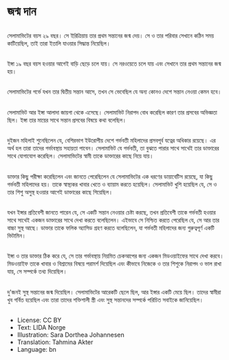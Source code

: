 # জন্ম দান

##
সেলামাভিটের বয়স ২৯ বছর। সে ইরিত্রিয়ায় তার প্রথম সন্তানের জন্ম দেয়। সে ও তার পরিবার সেখানে কঠিন সময় কাটিয়েছিল, তাই তারা ইতালি যাওয়ার সিদ্ধান্ত নিয়েছিল।

##
ইঙ্গা ১৯ বছর বয়স হওয়ার আগেই বাড়ি ছেড়ে চলে যায়। সে নরওয়েতে চলে যায় এবং সেখানে তার প্রথম সন্তানের জন্ম হয়।

##
সেলামাভিটের গর্ভে যখন তার দ্বিতীয় সন্তান আসে, তখন সে ভেবেছিল যে অন্য কোনও দেশে সন্তান নেওয়া কেমন হবে।

##
সেলামাভিট আর ইঙ্গা আলাদা জায়গা থেকে এসেছে। সেলামাভিট নিরাপদ বোধ করেছিল কারণ তার প্রসবের অভিজ্ঞতা ছিল। ইঙ্গা তার মায়ের সাথে সন্তান প্রসবের বিষয়ে কথা বলেছিল।

##
দুইজন মহিলাই শুনেছিলেন যে, বেশিরভাগ ইউরোপীয় দেশে গর্ভবতী মহিলাদের প্রসবপূর্ব যত্নের অধিকার রয়েছে। এর অর্থ হল তারা তাদের গর্ভাবস্থায় সহায়তা পাবেন। সেলামাভিট যে গর্ভবতী, তা বুঝতে পারার সাথে সাথেই তার ডাক্তারের সাথে যোগাযোগ করেছিল। সেলামাভিটের স্বামী তাকে ডাক্তারের কাছে নিয়ে যায়।

##
ডাক্তার কিছু পরীক্ষা করেছিলেন এবং জানতে পেরেছিলেন যে সেলামাভিটের এক ধরণের ডায়াবেটিস রয়েছে, যা কিছু গর্ভবতী মহিলাদের হয়। তাকে স্বাস্থ্যকর খাবার খেতে ও ব্যায়াম করতে হয়েছিল। সেলামাভিট খুশি হয়েছিল যে, সে ও তার শিশু অসুস্থ হওয়ার আগেই ডাক্তারের কাছে গিয়েছিল।

##
যখন ইঙ্গার প্রতিবেশী জানতে পারেন যে, সে একটি সন্তান নেওয়ার চেষ্টা করছে, তখন প্রতিবেশী তাকে গর্ভবতী হওয়ার সাথে সাথেই একজন ডাক্তারের সাথে দেখা করতে বলেছিলেন। এইভাবে সে নিশ্চিত করতে পেরেছিল যে, সে আর তার বাচ্চা সুস্থ আছে। ডাক্তার তাকে ফলিক অ্যাসিড গ্রহণ করতে বলেছিলেন, যা গর্ভবতী মহিলাদের জন্য গুরুত্বপূর্ণ একটি ভিটামিন।

##
ইঙ্গা ও তার ডাক্তার ঠিক করে যে, সে তার গর্ভাবস্থায় নিয়মিত চেকআপের জন্য একজন মিডওয়াইফের সাথে দেখা করবে। মিডওয়াইফ তাকে খাবার ও বিশ্রামের বিষয়ে পরামর্শ দিয়েছিল এবং কীভাবে নিজেকে ও তার শিশুকে নিরাপদ ও ভাল রাখা যায়, সে সম্পর্কে তথ্য দিয়েছিল।

##
দু'জনই সুস্থ সন্তানের জন্ম দিয়েছিল। সেলামাভিটের আরেকটি ছেলে ছিল, আর ইঙ্গার একটি মেয়ে ছিল। তাদের স্বামীরা খুব গর্বিত হয়েছিল এবং তারা তাদের শক্তিশালী স্ত্রী এবং সুস্থ সন্তানদের সম্পর্কে পরিচিত সবাইকে জানিয়েছিল।

##
* License: CC BY
* Text: LIDA Norge
* Illustration: Sara Dorthea Johannesen
* Translation: Tahmina Akter
* Language: bn
